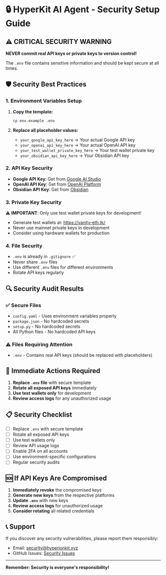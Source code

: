 # 🔒 HyperKit AI Agent - Security Setup Guide

## ⚠️ CRITICAL SECURITY WARNING

**NEVER commit real API keys or private keys to version control!**

The `.env` file contains sensitive information and should be kept secure at all times.

## 🛡️ Security Best Practices

### 1. Environment Variables Setup

1. **Copy the template:**
   ```bash
   cp env.example .env
   ```

2. **Replace all placeholder values:**
   - `your_google_api_key_here` → Your actual Google API key
   - `your_openai_api_key_here` → Your actual OpenAI API key
   - `your_test_wallet_private_key_here` → Your test wallet private key
   - `your_obsidian_api_key_here` → Your Obsidian API key

### 2. API Key Security

- **Google API Key**: Get from [Google AI Studio](https://makersuite.google.com/app/apikey)
- **OpenAI API Key**: Get from [OpenAI Platform](https://platform.openai.com/api-keys)
- **Obsidian API Key**: Get from [Obsidian](https://obsidian.md/)

### 3. Private Key Security

⚠️ **IMPORTANT**: Only use test wallet private keys for development!

- Generate test wallets at: https://vanity-eth.tk/
- Never use mainnet private keys in development
- Consider using hardware wallets for production

### 4. File Security

- `.env` is already in `.gitignore` ✅
- Never share `.env` files
- Use different `.env` files for different environments
- Rotate API keys regularly

## 🔍 Security Audit Results

### ✅ Secure Files
- `config.yaml` - Uses environment variables properly
- `package.json` - No hardcoded secrets
- `setup.py` - No hardcoded secrets
- All Python files - No hardcoded API keys

### ⚠️ Files Requiring Attention
- `.env` - Contains real API keys (should be replaced with placeholders)

## 🚨 Immediate Actions Required

1. **Replace `.env` file** with secure template
2. **Rotate all exposed API keys** immediately
3. **Use test wallets only** for development
4. **Review access logs** for any unauthorized usage

## 📋 Security Checklist

- [ ] Replace `.env` with secure template
- [ ] Rotate all exposed API keys
- [ ] Use test wallets only
- [ ] Review API usage logs
- [ ] Enable 2FA on all accounts
- [ ] Use environment-specific configurations
- [ ] Regular security audits

## 🆘 If API Keys Are Compromised

1. **Immediately revoke** the compromised keys
2. **Generate new keys** from the respective platforms
3. **Update `.env`** with new keys
4. **Review access logs** for unauthorized usage
5. **Consider rotating** all related credentials

## 📞 Support

If you discover any security vulnerabilities, please report them responsibly:
- Email: security@hyperionkit.xyz
- GitHub Issues: [Security Issues](https://github.com/JustineDevs/Hyperkit-Agent/issues)

---

**Remember: Security is everyone's responsibility!**

